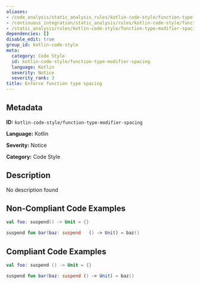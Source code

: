 ```yaml
---
aliases:
- /code_analysis/static_analysis_rules/kotlin-code-style/function-type-modifier-spacing
- /continuous_integration/static_analysis/rules/kotlin-code-style/function-type-modifier-spacing
- /static_analysis/rules/kotlin-code-style/function-type-modifier-spacing
dependencies: []
disable_edit: true
group_id: kotlin-code-style
meta:
  category: Code Style
  id: kotlin-code-style/function-type-modifier-spacing
  language: Kotlin
  severity: Notice
  severity_rank: 3
title: Enforce function type spacing
---
```

<!--  SOURCED FROM https://github.com/DataDog/datadog-static-analyzer-rule-docs -->


## Metadata
**ID:** `kotlin-code-style/function-type-modifier-spacing`

**Language:** Kotlin

**Severity:** Notice

**Category:** Code Style

## Description
No description found

## Non-Compliant Code Examples
```kotlin
val foo: suspend() -> Unit = {}

suspend fun bar(baz: suspend   () -> Unit) = baz()
```

## Compliant Code Examples
```kotlin
val foo: suspend () -> Unit = {}

suspend fun bar(baz: suspend () -> Unit) = baz()
```
